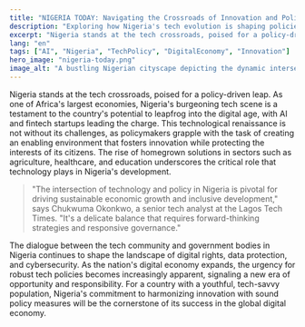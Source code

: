 ```yaml
---
title: "NIGERIA TODAY: Navigating the Crossroads of Innovation and Policy"
description: "Exploring how Nigeria's tech evolution is shaping policies and impacting society"
excerpt: "Nigeria stands at the tech crossroads, poised for a policy-driven leap."
lang: "en"
tags: ["AI", "Nigeria", "TechPolicy", "DigitalEconomy", "Innovation"]
hero_image: "nigeria-today.png"
image_alt: "A bustling Nigerian cityscape depicting the dynamic intersection of technology and policy"
---
```


Nigeria stands at the tech crossroads, poised for a policy-driven leap. As one of Africa's largest economies, Nigeria's burgeoning tech scene is a testament to the country's potential to leapfrog into the digital age, with AI and fintech startups leading the charge. This technological renaissance is not without its challenges, as policymakers grapple with the task of creating an enabling environment that fosters innovation while protecting the interests of its citizens. The rise of homegrown solutions in sectors such as agriculture, healthcare, and education underscores the critical role that technology plays in Nigeria's development.

> "The intersection of technology and policy in Nigeria is pivotal for driving sustainable economic growth and inclusive development," says Chukwuma Okonkwo, a senior tech analyst at the Lagos Tech Times. "It's a delicate balance that requires forward-thinking strategies and responsive governance."

The dialogue between the tech community and government bodies in Nigeria continues to shape the landscape of digital rights, data protection, and cybersecurity. As the nation's digital economy expands, the urgency for robust tech policies becomes increasingly apparent, signaling a new era of opportunity and responsibility. For a country with a youthful, tech-savvy population, Nigeria's commitment to harmonizing innovation with sound policy measures will be the cornerstone of its success in the global digital economy.